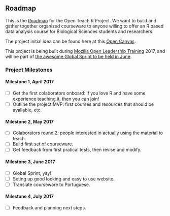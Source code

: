 ## Roadmap

This is the [Roadmap](https://mozilla.github.io/open-leadership-training-series/articles/opening-your-project/start-your-project-roadmap/#assignment--make-a-project-roadmap) for the Open Teach R Project. 
We want to build and gather together organized courseware to anyone willing to offer an R based data analysis course for Biological Sciences students and researchers.

The project initial idea can be found here at this [Open Canvas](https://docs.google.com/presentation/d/1ZDKzSF64HmPM8T45r_moJw2Rxz1T22HpjAn8SvtzW4M/edit?usp=sharing).

This project is being built during [Mozilla Open Leadership Training](https://mozilla.github.io/open-leadership-training-series/) 2017, and will be part of [the awesome Global Sprint to be held in June](https://mozilla.github.io/global-sprint/).

### Project Milestones

#### Milestone 1, April 2017
 - [ ] Get the first colaborators onboard: if you love R and have some experience teaching it, then you can join!
 - [ ] Outline the project MVP: first courses and resources that should be avaliable, etc.
 
#### Milestone 2, May 2017
 - [ ] Colaborators round 2: people interested in actually using the material to teach.
 - [ ] Build first set of courseware.
 - [ ] Get feedback from first pratical tests, then revise and modify.

#### Milestone 3, June 2017
 - [ ] Global Sprint, yay!
  - [ ] Seting up good looking and easy to use website.
  - [ ] Translate courseware to Portuguese.

#### Milestone 4, July 2017
 - [ ] Feedback and planning next steps.
